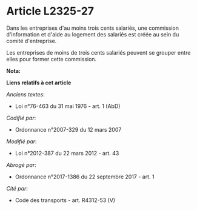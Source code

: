 # Article L2325-27

Dans les entreprises     d'au moins trois cents salariés, une commission d'information et d'aide au logement des salariés est
créée au sein du comité d'entreprise. 

Les entreprises de moins de trois cents salariés peuvent se grouper entre elles pour former cette commission.

**Nota:**



**Liens relatifs à cet article**

_Anciens textes_:

  - Loi n°76-463 du 31 mai 1976 - art. 1 (AbD)

_Codifié par_:

  - Ordonnance n°2007-329 du 12 mars 2007

_Modifié par_:

  - Loi n°2012-387 du 22 mars 2012 - art. 43

_Abrogé par_:

  - Ordonnance n°2017-1386 du 22 septembre 2017 - art. 1

_Cité par_:

  - Code des transports - art. R4312-53 (V)
